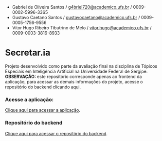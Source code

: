 - Gabriel de Oliveira Santos / g4briel720@academico.ufs.br / 0009-0002-5996-3365
- Gustavo Caetano Santos / gustavocaetano@academico.ufs.br / 0009-0005-1756-9556
- Vitor Hugo Ribeiro Tibutrino de Melo / vitor.hugo@academico.ufs.br / 0009-0003-3816-8933

# Secretar.ia

Projeto desenvolvido como parte da avaliação final na disciplina de Tópicos Especiais em Inteligência Artificial na Universidade Federal de Sergipe.
**OBSERVAÇÃO:** este repositório corresponde apenas ao frontend da aplicação, para acessar as demais informações do projeto, acesse o repositório do backend clicando [aqui](https://github.com/Tibuh/TEIA).

### Acesse a aplicação:
[Clique aqui para acessar a aplicação](https://6613a1c40891b76b6847cb9b--secretar-ia.netlify.app/).

### Repositório do backend
[Clique aqui para acessar o repositório do backend](https://github.com/Tibuh/TEIA).
